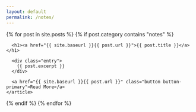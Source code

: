 ```yaml
---
layout: default
permalink: /notes/
---
```


<div class="posts">
  {% for post in site.posts %}
  {% if post.category contains "notes" %}
    <article class="post">

      <h1><a href="{{ site.baseurl }}{{ post.url }}">{{ post.title }}</a></h1>

      <div class="entry">
        {{ post.excerpt }}
      </div>

      <a href="{{ site.baseurl }}{{ post.url }}" class="button button-primary">Read More</a>
    </article>
  {% endif %}
  {% endfor %}
</div>
